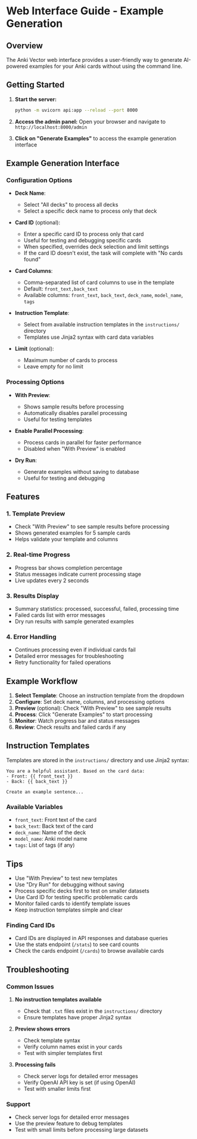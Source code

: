 # Web Interface Guide - Example Generation

## Overview

The Anki Vector web interface provides a user-friendly way to generate AI-powered examples for your Anki cards without using the command line.

## Getting Started

1. **Start the server:**
   ```bash
   python -m uvicorn api:app --reload --port 8000
   ```

2. **Access the admin panel:**
   Open your browser and navigate to `http://localhost:8000/admin`

3. **Click on "Generate Examples"** to access the example generation interface

## Example Generation Interface

### Configuration Options

- **Deck Name**: 
  - Select "All decks" to process all decks
  - Select a specific deck name to process only that deck

- **Card ID** (optional):
  - Enter a specific card ID to process only that card
  - Useful for testing and debugging specific cards
  - When specified, overrides deck selection and limit settings
  - If the card ID doesn't exist, the task will complete with "No cards found"

- **Card Columns**: 
  - Comma-separated list of card columns to use in the template
  - Default: `front_text,back_text`
  - Available columns: `front_text`, `back_text`, `deck_name`, `model_name`, `tags`

- **Instruction Template**:
  - Select from available instruction templates in the `instructions/` directory
  - Templates use Jinja2 syntax with card data variables

- **Limit** (optional):
  - Maximum number of cards to process
  - Leave empty for no limit

### Processing Options

- **With Preview**: 
  - Shows sample results before processing
  - Automatically disables parallel processing
  - Useful for testing templates

- **Enable Parallel Processing**:
  - Process cards in parallel for faster performance
  - Disabled when "With Preview" is enabled

- **Dry Run**:
  - Generate examples without saving to database
  - Useful for testing and debugging

## Features

### 1. Template Preview
- Check "With Preview" to see sample results before processing
- Shows generated examples for 5 sample cards
- Helps validate your template and columns

### 2. Real-time Progress
- Progress bar shows completion percentage
- Status messages indicate current processing stage
- Live updates every 2 seconds

### 3. Results Display
- Summary statistics: processed, successful, failed, processing time
- Failed cards list with error messages
- Dry run results with sample generated examples

### 4. Error Handling
- Continues processing even if individual cards fail
- Detailed error messages for troubleshooting
- Retry functionality for failed operations

## Example Workflow

1. **Select Template**: Choose an instruction template from the dropdown
2. **Configure**: Set deck name, columns, and processing options
3. **Preview** (optional): Check "With Preview" to see sample results
4. **Process**: Click "Generate Examples" to start processing
5. **Monitor**: Watch progress bar and status messages
6. **Review**: Check results and failed cards if any

## Instruction Templates

Templates are stored in the `instructions/` directory and use Jinja2 syntax:

```jinja2
You are a helpful assistant. Based on the card data:
- Front: {{ front_text }}
- Back: {{ back_text }}

Create an example sentence...
```

### Available Variables
- `front_text`: Front text of the card
- `back_text`: Back text of the card
- `deck_name`: Name of the deck
- `model_name`: Anki model name
- `tags`: List of tags (if any)

## Tips

- Use "With Preview" to test new templates
- Use "Dry Run" for debugging without saving
- Process specific decks first to test on smaller datasets
- Use Card ID for testing specific problematic cards
- Monitor failed cards to identify template issues
- Keep instruction templates simple and clear

### Finding Card IDs
- Card IDs are displayed in API responses and database queries
- Use the stats endpoint (`/stats`) to see card counts
- Check the cards endpoint (`/cards`) to browse available cards

## Troubleshooting

### Common Issues

1. **No instruction templates available**
   - Check that `.txt` files exist in the `instructions/` directory
   - Ensure templates have proper Jinja2 syntax

2. **Preview shows errors**
   - Check template syntax
   - Verify column names exist in your cards
   - Test with simpler templates first

3. **Processing fails**
   - Check server logs for detailed error messages
   - Verify OpenAI API key is set (if using OpenAI)
   - Test with smaller limits first

### Support

- Check server logs for detailed error messages
- Use the preview feature to debug templates
- Test with small limits before processing large datasets 
